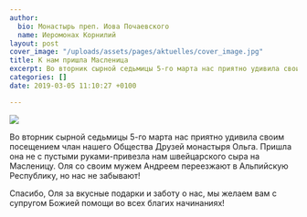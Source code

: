 ```yaml
---
author:
  bio: Монастырь преп. Иова Почаевского
  name: Иеромонах Корнилий
layout: post
cover_image: "/uploads/assets/pages/aktuelles/cover_image.jpg"
title: К нам пришла Масленица
excerpt: Во вторник сырной седьмицы 5-го марта нас приятно удивила своим посещением члан нашего Общества Друзей монастыря Ольга.
categories: []
date: 2019-03-05 11:10:27 +0100

---
```

<img src="https://res.cloudinary.com/hiobmon/image/upload/c_scale,w_800/v1552223986/media/2019/unnamed_1.jpg">

Во вторник сырной седьмицы 5-го марта нас приятно удивила своим посещением члан нашего Общества Друзей монастыря Ольга. Пришла она не с пустыми руками-привезла нам швейцарского сыра на Масленицу. Оля со своим мужем Андреем переезжают в Альпийскую Республику, но нас не забывают!  

Спасибо, Оля за вкусные подарки и заботу о нас, мы желаем вам с супругом Божией помощи во всех благих начинаниях!
